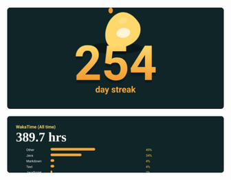 <p align="center">
  <img src="./streak.svg" alt="GitHub streak" width="800"/>
</p>

<p align="center">
  <a href="https://wakatime.com/@SomeshDiwan" target="_blank">
    <img src="./wakatime.svg" alt="WakaTime activity (all time)" />
  </a>
</p>
